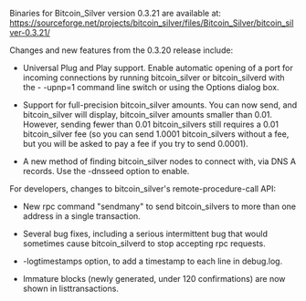 Binaries for Bitcoin_Silver version 0.3.21 are available at:
  https://sourceforge.net/projects/bitcoin_silver/files/Bitcoin_Silver/bitcoin_silver-0.3.21/

Changes and new features from the 0.3.20 release include:

* Universal Plug and Play support.  Enable automatic opening of a port for incoming connections by running bitcoin_silver or bitcoin_silverd with the - -upnp=1 command line switch or using the Options dialog box.

* Support for full-precision bitcoin_silver amounts.  You can now send, and bitcoin_silver will display, bitcoin_silver amounts smaller than 0.01.  However, sending fewer than 0.01 bitcoin_silvers still requires a 0.01 bitcoin_silver fee (so you can send 1.0001 bitcoin_silvers without a fee, but you will be asked to pay a fee if you try to send 0.0001).

* A new method of finding bitcoin_silver nodes to connect with, via DNS A records. Use the -dnsseed option to enable.

For developers, changes to bitcoin_silver's remote-procedure-call API:

* New rpc command "sendmany" to send bitcoin_silvers to more than one address in a single transaction.

* Several bug fixes, including a serious intermittent bug that would sometimes cause bitcoin_silverd to stop accepting rpc requests. 

* -logtimestamps option, to add a timestamp to each line in debug.log.

* Immature blocks (newly generated, under 120 confirmations) are now shown in listtransactions.
